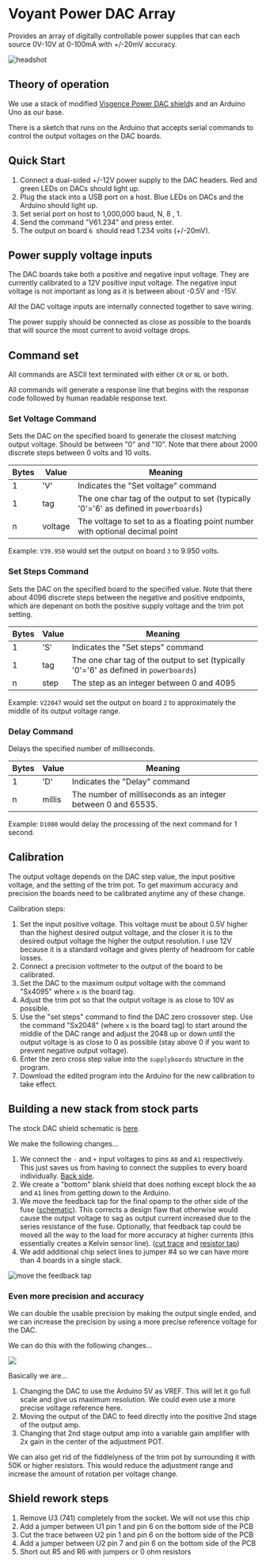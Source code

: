 # Voyant Power DAC Array

Provides an array of digitally controllable power supplies that can each source 0V-10V at 0-100mA with +/-20mV accuracy. 

![headshot](img/headshot.jpg)

## Theory of operation

We use a stack of modified [Visgence Power DAC shield](https://www.visgence.com/hardware/powerdacshield/)s and an Arduino Uno as our base.

There is a sketch that runs on the Arduino that accepts serial commands to control the output voltages on the DAC boards. 

## Quick Start

1. Connect a dual-sided +/-12V power supply to the DAC headers. Red and green LEDs on DACs should light up. 
3. Plug the stack into a USB port on a host. Blue LEDs on DACs and the Arduino should light up. 
2. Set serial port on host to 1,000,000 baud, N, 8 , 1.
3. Send the command "V61.234" and press enter. 
4. The output on board `6 `should read 1.234 volts (+/-20mV).

## Power supply voltage inputs

The DAC boards take both a positive and negative input voltage. They are currently calibrated to a 12V positive input voltage. The negative input voltage is not important as long as it is between about -0.5V and -15V.

All the DAC voltage inputs are internally connected together to save wiring. 

The power supply should be connected as close as possible to the boards that will source the most current to avoid voltage drops.     
   
## Command set

All commands are ASCII text terminated with either `CR` or `NL` or both.

All commands will generate a response line that begins with the response code followed by human readable response text. 

### Set Voltage Command

Sets the DAC on the specified board to generate the closest matching output voltage. Should be between "0" and "10". Note that there about 2000 discrete steps between 0 volts and 10 volts.  

| Bytes | Value | Meaning |
| - | - | - | 
| 1 | 'V' | Indicates the "Set voltage" command
| 1 | tag | The one char tag of the output to set (typically '0'='6' as defined in `powerboards`)
| n | voltage | The voltage to set to as a floating point number with optional decimal point     

Example:
`V39.950` would set the output on board `3` to 9.950 volts. 

### Set Steps Command

Sets the DAC on the specified board to the specified value. Note that there about 4096 discrete steps between the negative and positive endpoints, which are depenant on both the positive supply voltage and the trim pot setting.

| Bytes | Value | Meaning |
| - | - | - | 
| 1 | 'S' | Indicates the "Set steps" command
| 1 | tag | The one char tag of the output to set (typically '0'='6' as defined in `powerboards`)
| n | step | The step as an integer between 0 and 4095     

Example:
`V22047` would set the output on board `2` to approximately the middle of its output voltage range.  

### Delay Command

Delays the specified number of milliseconds. 

| Bytes | Value | Meaning |
| - | - | - | 
| 1 | 'D' | Indicates the "Delay" command
| n | millis | The number of milliseconds as an integer between 0 and 65535. 

Example:
`D1000` would delay the processing of the next command for 1 second. 

## Calibration

The output voltage depends on the DAC step value, the input positive voltage, and the setting of the trim pot. To get maximum accuracy and precision the boards need to be calibrated anytime any of these change.

Calibration steps:

1. Set the input positive voltage. This voltage must be about 0.5V higher than the highest desired output voltage, and the closer it is to the desired output voltage the higher the output resolution. I use 12V because it is a standard voltage and gives plenty of headroom for cable losses.
2. Connect a precision voltmeter to the output of the board to be calibrated. 
3. Set the DAC to the maximum output voltage with the command "Sx4095" where `x` is the board tag. 
4. Adjust the trim pot so that the output voltage is as close to 10V as possible. 
5. Use the "set steps" command to find the DAC zero crossover step. Use the command "Sx2048" (where `x` is the board tag) to start around the middle of the DAC range and adjust the 2048 up or down until the output voltage is as close to 0 as possible (stay above 0 if you want to prevent negative output voltage).
6. Enter the zero cross step value into the `supplyboards` structure in the program.
7. Download the edited program into the Arduino for the new calibration to take effect.          
 
## Building a new stack from stock parts

The stock DAC shield schematic is [here](dac_shield.pdf).

We make the following changes...

1. We connect the `-` and `+` input voltages to pins `A0` and `A1` respectively. This just saves us from having to connect the supplies to every board individually. [Back side](img/power-jumpers.jpg). 
2. We create a "bottom" blank shield that does nothing except block the `A0` and `A1` lines from getting down to the Arduino.
2. We move the feedback tap for the final opamp to the other side of the fuse ([schematic](img/Feedback-line-mod-sch.png)). This corrects a design flaw that otherwise would cause the output voltage to sag as output current increased due to the series resistance of the fuse. Optionally, that feedback tap could be moved all the way to the load for more accuracy at higher currents (this essentially creates a Kelvin sensor line). ([cut trace](img/cut-trace.png) and [resistor tap](feedback-front.png)) 
3. We add additional chip select lines to jumper #4 so we can have more than 4 boards in a single stack. 

![move the feedback tap](img/feedback-line-mod.png)

### Even more precision and accuracy

We can double the usable precision by making the output single ended, and we can increase the precision by using a more precise reference voltage for the DAC. 

We can do this with the following changes...

![](dac_shield_schematic_modified.png)

Basically we are...

1. Changing the DAC to use the Arduino 5V as VREF. This will let it go full scale and give us maximum resolution. We could even use a more precise voltage reference here. 
2. Moving the output of the DAC to feed directly into the positive 2nd stage of the output amp.
3. Changing that 2nd stage output amp into a variable gain amplifier with 2x gain in the center of the adjustment POT. 

We can also get rid of the fiddlelyness of the trim pot by surrounding it with 50K or higher resistors. This would reduce the adjustment range and increase the amount of rotation per voltage change.   

## Shield rework steps

1. Remove U3 (741) completely from the socket. We will not use this chip
2. Add a jumper between U1 pin 1 and pin 6 on the bottom side of the PCB
3. Cut the trace between U2 pin 1 and pin 6 on the bottom side of the PCB  
3. Add a jumper between U2 pin 7 and pin 6 on the bottom side of the PCB
4. Short out R5 and R6 with jumpers or 0 ohm resistors

